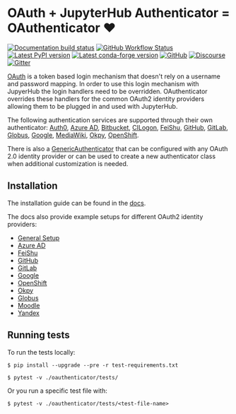 # OAuth + JupyterHub Authenticator = OAuthenticator :heart:

[![Documentation build status](https://img.shields.io/readthedocs/oauthenticator?logo=read-the-docs)](https://oauthenticator.readthedocs.org/en/latest)
[![GitHub Workflow Status](https://img.shields.io/github/workflow/status/jupyterhub/oauthenticator/Tests?logo=github)](https://github.com/jupyterhub/oauthenticator/actions)
[![Latest PyPI version](https://img.shields.io/pypi/v/oauthenticator?logo=pypi)](https://pypi.python.org/pypi/oauthenticator)
[![Latest conda-forge version](https://img.shields.io/conda/vn/conda-forge/oauthenticator?logo=conda-forge)](https://anaconda.org/conda-forge/oauthenticator)
[![GitHub](https://img.shields.io/badge/issue_tracking-github-blue?logo=github)](https://github.com/jupyterhub/oauthenticator/issues)
[![Discourse](https://img.shields.io/badge/help_forum-discourse-blue?logo=discourse)](https://discourse.jupyter.org/c/jupyterhub)
[![Gitter](https://img.shields.io/badge/social_chat-gitter-blue?logo=gitter)](https://gitter.im/jupyterhub/jupyterhub)

[OAuth](https://en.wikipedia.org/wiki/OAuth) is a token based login mechanism that doesn't rely on a username and password mapping.
In order to use this login mechanism with JupyerHub the login handlers need to be overridden.
OAuthenticator overrides these handlers for the common OAuth2 identity providers allowing them to be
plugged in and used with JupyterHub.

The following authentication services are supported through their own authenticator: [Auth0](oauthenticator/auth0.py),
[Azure AD](oauthenticator/azuread.py), [Bitbucket](oauthenticator/bitbucket.py), [CILogon](oauthenticator/cilogon.py), [FeiShu](https://github.com/tezignlab/jupyterhub_feishu_authenticator),
[GitHub](oauthenticator/github.py), [GitLab](oauthenticator/gitlab.py), [Globus](oauthenticator/globus.py),
[Google](oauthenticator/google.py), [MediaWiki](oauthenticator/mediawiki.py), [Okpy](oauthenticator/okpy.py),
[OpenShift](oauthenticator/openshift.py).

There is also a [GenericAuthenticator](oauthenticator/generic.py)
that can be configured with any OAuth 2.0 identity provider or can be used
to create a new authenticator class when additional customization is needed.

## Installation

The installation guide can be found in the [docs](https://oauthenticator.readthedocs.io/en/latest/getting-started.html#installation).

The docs also provide example setups for different OAuth2 identity providers:

- [General Setup](https://oauthenticator.readthedocs.io/en/latest/getting-started.html#general-setup)
- [Azure AD](https://oauthenticator.readthedocs.io/en/latest/getting-started.html#azure-ad-setup)
- [FeiShu](https://github.com/tezignlab/jupyterhub_feishu_authenticator)
- [GitHub](https://oauthenticator.readthedocs.io/en/latest/getting-started.html#github-setup)
- [GitLab](https://oauthenticator.readthedocs.io/en/latest/getting-started.html#gitlab-setup)
- [Google](https://oauthenticator.readthedocs.io/en/latest/getting-started.html#google-setup)
- [OpenShift](https://oauthenticator.readthedocs.io/en/latest/getting-started.html#openshift-setup)
- [Okpy](https://oauthenticator.readthedocs.io/en/latest/getting-started.html#okpyauthenticator)
- [Globus](https://oauthenticator.readthedocs.io/en/latest/getting-started.html#globus-setup)
- [Moodle](https://oauthenticator.readthedocs.io/en/latest/getting-started.html#moodle-setup)
- [Yandex](https://oauthenticator.readthedocs.io/en/latest/getting-started.html#yandex-setup)

## Running tests

To run the tests locally:

```
$ pip install --upgrade --pre -r test-requirements.txt
```

```
$ pytest -v ./oauthenticator/tests/
```

Or you run a specific test file with:

```
$ pytest -v ./oauthenticator/tests/<test-file-name>
```
